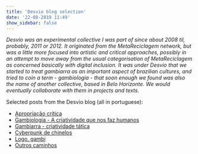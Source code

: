 ```yaml
---
title: 'Desvio blog selection'
date: '22-08-2019 11:49'
show_sidebar: false
---
```


*Desvio was an experimental collective I was part of since about 2008 til, probably, 2011 or 2012. It originated from the MetaReciclagem network, but was a little more focused into artistic and critical approaches, possibly in an attempt to move away from the usual categorisation of MetaReciclagem as concerned basically with digital inclusion. It was under Desvio that we started to treat gambiarra as an important aspect of brazilian cultures, and tried to coin a term - gambiologia - that soon enough we found was also the name of another collective, based in Belo Horizonte. We would eventually collaborate with them in projects and texts.*


Selected posts from the Desvio blog (all in portuguese):

- [Apropriação crítica](https://desvio.github.io/blog/apropriacao-critica/)
- [Gambiologia - A criatividade que nos faz humanos](https://desvio.github.io/blog/gambiologia-criatividade-que-nos-faz-humanos/)
- [Gambiarra - criatividade tática](https://desvio.github.io/blog/gambiarra-criatividade-t%C3%A1tica/)
- [Cyberpunk de chinelos](https://desvio.github.io/blog/cyberpunk-de-chinelos/)
- [Logo, gambi](https://desvio.github.io/blog/logo-gambi/)
- [Outros caminhos](https://desvio.github.io/blog/outros-caminhos/)